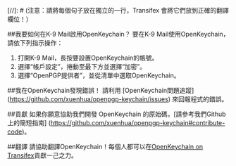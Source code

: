 [//]: # (注意：請將每個句子放在獨立的一行，Transifex 會將它們放到正確的翻譯欄位！）

##我要如何在K-9 Mail啟用OpenKeychain？
要在K-9 Mail使用OpenKeychain，請依下列指示操作：
  1. 打開K-9 Mail，長按要設置OpenKeychain的帳號。
  2. 選擇“帳戶設定”，捲動至最下方並選擇“加密”。
  3. 選擇“OpenPGP提供者”，並從清單中選取OpenKeychain。

##我在OpenKeychain發現錯誤！
請利用 [OpenKeychain問題追蹤] (https://github.com/xuenhua/openpgp-keychain/issues) 來回報程式的錯誤。

##貢獻
如果你願意協助我們開發 OpenKeychain 的原始碼，[請參考我們Github上的簡短指南] (https://github.com/xuenhua/openpgp-keychain#contribute-code)。

##翻譯
請協助翻譯OpenKeychain！每個人都可以在[OpenKeychain on Transifex](https://www.transifex.com/projects/p/open-keychain/)貢獻一己之力。